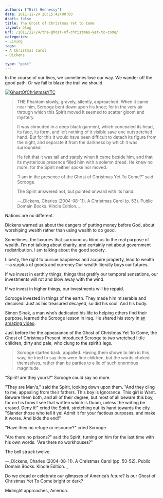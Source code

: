 ```yaml
---
authors: ["Bill Hennessy"]
date: 2011-12-24 20:15:42+00:00
draft: false
title: The Ghost of Christmas Yet to Come
layout: blog
url: /2011/12/24/the-ghost-of-christmas-yet-to-come/
categories:
- Living
tags:
- A Christmas Carol
- Dickens

type: "post"
---
```


In the course of our lives, we sometimes lose our way. We wander off the good path. Or we fail to blaze the trail we should. 

[![GhostOfChristmasYTC](https://hennessysview.com/wp-content/uploads/2011/12/GhostOfChristmasYTC_thumb.jpg)
](https://hennessysview.com/wp-content/uploads/2011/12/GhostOfChristmasYTC.jpg)



> THE Phantom slowly, gravely, silently, approached. When it came near him, Scrooge bent down upon his knee; for in the very air through which this Spirit moved it seemed to scatter gloom and mystery.  
> 
> It was shrouded in a deep black garment, which concealed its head, its face, its form, and left nothing of it visible save one outstretched hand. But for this it would have been difficult to detach its figure from the night, and separate it from the darkness by which it was surrounded. 
> 
> He felt that it was tall and stately when it came beside him, and that its mysterious presence filled him with a solemn dread. He knew no more, for the Spirit neither spoke nor moved. 
> 
> "I am in the presence of the Ghost of Christmas Yet To Come?" said Scrooge. 
> 
> The Spirit answered not, but pointed onward with its hand.
> 
> --_Dickens, Charles (2004-08-11). A Christmas Carol (p. 53). Public Domain Books. Kindle Edition. _
> 
> 





Nations are no different.

Dickens warned us about the dangers of putting money before God, about worshiping wealth rather than using wealth to do good. 

Sometimes, the luxuries that surround us blind us to the real purpose of wealth. I’m not talking about charity, and certainly not about government redistribution. I am talking about the good society.

Liberty, the right to pursue happiness and acquire property, lead to wealth—a surplus of goods and currency.Our wealth literally buys our futures. 

If we invest in earthly things, things that gratify our temporal sensations, our investments will rot and blow away with the wind. 

If we invest in higher things, our investments will be repaid. 

Scrooge invested in things of the earth. They made him miserable and despised. Just as his treasured decayed, so did his soul. And his body.

Simon Sinek, a man who’s dedicated his life to helping others find their purpose, learned the Scrooge lesson in Iraq. He shared his story in [an amazing video](https://blog.startwithwhy.com/refocus/2011/11/the-definition-of-purpose.html).

Just before the the appearance of the Ghost of Christmas Yet To Come, the Ghost of Christmas Present introduced Scrooge to two wretched little children, dirty and pale, who clung to the spirit’s legs. 



> Scrooge started back, appalled. Having them shown to him in this way, he tried to say they were fine children, but the words choked themselves, rather than be parties to a lie of such enormous magnitude. 

"Spirit! are they yours?" Scrooge could say no more. 

"They are Man's," said the Spirit, looking down upon them. "And they cling to me, appealing from their fathers. This boy is Ignorance. This girl is Want. Beware them both, and all of their degree, but most of all beware this boy, for on his brow I see that written which is Doom, unless the writing be erased. Deny it!" cried the Spirit, stretching out its hand towards the city. "Slander those who tell it ye! Admit it for your factious purposes, and make it worse. And bide the end!" 

"Have they no refuge or resource?" cried Scrooge. 

"Are there no prisons?" said the Spirit, turning on him for the last time with his own words. "Are there no workhouses?" 

The bell struck twelve.

--_Dickens, Charles (2004-08-11). A Christmas Carol (pp. 50-52). Public Domain Books. Kindle Edition. _





Do we dread or celebrate our glimpses of America’s future? Is our Ghost of Christmas Yet To Come bright or dark?

Midnight approaches, America.
